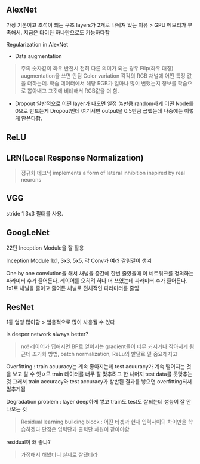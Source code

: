 ## AlexNet
가장 기본이고 초석이 되는 구조
layers가 2개로 나눠져 있는 이유 > GPU 메모리가 부족해서. 지금은 타이탄 하나만으로도 가능하다함

Regularization in AlexNet
- Data augmentation
> 주의 숫자같이 좌우 반전시 전혀 다른 의미가 되는 경우 Filp(좌우 대칭) augmentation을 쓰면 안됨
> Color variation 각각의 RGB 채널에 어떤 특정 값을 더하는데. 학습 데이터에서 해당 RGB가 얼마나 많이 변했는지
정보를 학습으로 뽑아내고 그것에 비례해서 RGB값을 더 함.
- Dropout
일반적으로 어떤 layer가 나오면 일정 %만큼 random하게 어떤 Node를 0으로 만드는게 Dropout인데
여기서만 output을 0.5만큼 곱했는데 나중에는 이렇게 안쓴다함.




## ReLU

> 

## LRN(Local Response Normalization)
> 정규화 테크닉
> implements a form of lateral inhibition inspired by real neurons




## VGG
stride 1 3x3 필터를 사용.



## GoogLeNet
22단 Inception Module을 잘 활용

Inception Module
1x1, 3x3, 5x5, 각 Conv가 
여러 갈림길이 생겨 

One by one convlution을 해서 채널을 중간에 한번 줄였을때 이 네트워크를 정의하는 파라미터 수가 줄어든다.
레이어를 오히려 하나 더 쓰였는데 파라미터 수가 줄어든다.
1x1로 채널을 줄이고 줄어든 채널로 전체적인 파라미터를 줄임


## ResNet
1등 엄청 많이함 > 범용적으로 많이 사용될 수 있다

Is deeper network always better?
> no! 레이어가 딥해지면 BP로 얻어지는 gradient들이 너무 커지거나 작아지게 됨
근데 초기화 방법, batch normalization, ReLu의 발달로 덜 중요해지고

Overfitting : train acuuracy는 계속 좋아지는데 test acuuracy가 계속 떨어지는 것을 보고 알 수 잇ㅇ므
train 데이터를 너무 잘 맞추려고 한 나머지 test data를 못맞추는 것
그래서 train accuracy와 test accuracy가 상반된 결과를 낳으면 overfitting되서 멈추게됨

Degradation problem : layer deep하게 쌓고 train도 test도 잘되는데 성능이 잘 안나오는 것

> Residual learning building block : 어떤 타겟과 현재 입력사이의 차이만을 학습하겠다
단점은 입력단과 출력단 차원이 같아야함

 residual이 왜 좋냐?
> 가정해서 해봤더니 실제로 잘됐더라
